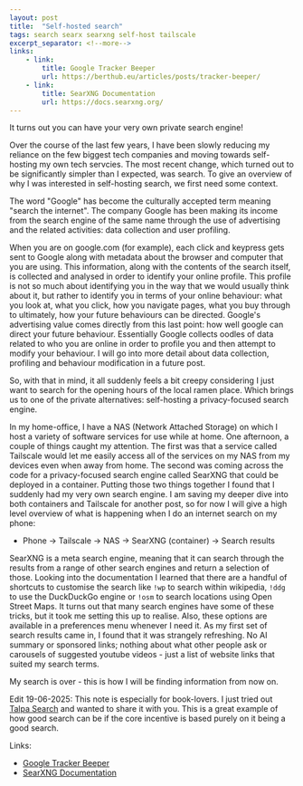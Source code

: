 ```yaml
---
layout: post
title:  "Self-hosted search"
tags: search searx searxng self-host tailscale
excerpt_separator: <!--more-->
links:
    - link:
        title: Google Tracker Beeper
        url: https://berthub.eu/articles/posts/tracker-beeper/
    - link:
        title: SearXNG Documentation
        url: https://docs.searxng.org/
---
```


It turns out you can have your very own private search engine!
<!--more-->

Over the course of the last few years, I have been slowly reducing my reliance on the few biggest tech companies and moving towards self-hosting my own tech servcies. The most recent change, which turned out to be significantly simpler than I expected, was search. To give an overview of why I was interested in self-hosting search, we first need some context.

The word "Google" has become the culturally accepted term meaning "search the internet". The company Google has been making its income from the search engine of the same name through the use of advertising and the related activities: data collection and user profiling.

When you are on google.com (for example), each click and keypress gets sent to Google along with metadata about the browser and computer that you are using. This information, along with the contents of the search itself, is collected and analysed in order to identify your online profile. This profile is not so much about identifying you in the way that we would usually think about it, but rather to identify you in terms of your online behaviour: what you look at, what you click, how you navigate pages, what you buy through to ultimately, how your future behaviours can be directed. Google's advertising value comes directly from this last point: how well google can direct your future behaviour. Essentially Google collects oodles of data related to who you are online in order to profile you and then attempt to modify your behaviour. I will go into more detail about data collection, profiling and behaviour modification in a future post.

So, with that in mind, it all suddenly feels a bit creepy considering I just want to search for the opening hours of the local ramen place. Which brings us to one of the private alternatives: self-hosting a privacy-focused search engine.

In my home-office, I have a NAS (Network Attached Storage) on which I host a variety of software services for use while at home. One afternoon, a couple of things caught my attention. The first was that a service called Tailscale would let me easily access all of the services on my NAS from my devices even when away from home. The second was coming across the code for a privacy-focused search engine called SearXNG that could be deployed in a container. Putting those two things together I found that I suddenly had my very own search engine. I am saving my deeper dive into both containers and Tailscale for another post, so for now I will give a high level overview of what is happening when I do an internet search on my phone: 

- Phone -> Tailscale -> NAS -> SearXNG (container) -> Search results

SearXNG is a meta search engine, meaning that it can search through the results from a range of other search engines and return a selection of those. Looking into the documentation I learned that there are a handful of shortcuts to customise the search like `!wp` to search within wikipedia, `!ddg` to use the DuckDuckGo engine or `!osm` to search locations using Open Street Maps. It turns out that many search engines have some of these tricks, but it took me setting this up to realise. Also, these options are available in a preferences menu whenever I need it. As my first set of search results came in, I found that it was strangely refreshing. No AI summary or sponsored links; nothing about what other people ask or carousels of suggested youtube videos - just a list of website links that suited my search terms.

My search is over - this is how I will be finding information from now on.

Edit 19-06-2025: This note is especially for book-lovers. I just tried out [Talpa Search](https://www.talpasearch.com./search) and wanted to share it with you. This is a great example of how good search can be if the core incentive is based purely on it being a good search.

Links:
- [Google Tracker Beeper](https://berthub.eu/articles/posts/tracker-beeper/)
- [SearXNG Documentation](https://docs.searxng.org/)
